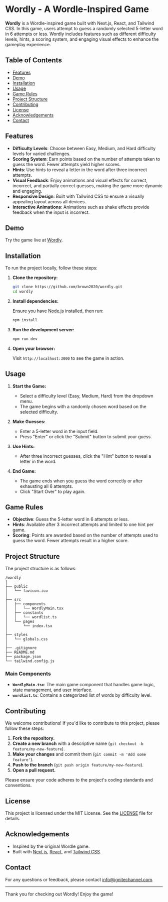 # Wordly - A Wordle-Inspired Game

**Wordly** is a Wordle-inspired game built with Next.js, React, and Tailwind CSS. In this game, users attempt to guess a randomly selected 5-letter word in 6 attempts or less. Wordly includes features such as different difficulty levels, hints, a scoring system, and engaging visual effects to enhance the gameplay experience.

## Table of Contents

- [Features](#features)
- [Demo](#demo)
- [Installation](#installation)
- [Usage](#usage)
- [Game Rules](#game-rules)
- [Project Structure](#project-structure)
- [Contributing](#contributing)
- [License](#license)
- [Acknowledgements](#acknowledgements)
- [Contact](#contact)

## Features

- **Difficulty Levels**: Choose between Easy, Medium, and Hard difficulty levels for varied challenges.
- **Scoring System**: Earn points based on the number of attempts taken to guess the word. Fewer attempts yield higher scores.
- **Hints**: Use hints to reveal a letter in the word after three incorrect attempts.
- **Visual Feedback**: Enjoy animations and visual effects for correct, incorrect, and partially correct guesses, making the game more dynamic and engaging.
- **Responsive Design**: Built with Tailwind CSS to ensure a visually appealing layout across all devices.
- **Interactive Animations**: Animations such as shake effects provide feedback when the input is incorrect.

## Demo

Try the game live at [Wordly](https://wordlyapp.vercel.app).

## Installation

To run the project locally, follow these steps:

1. **Clone the repository:**

   ```bash
   git clone https://github.com/brown2020/wordly.git
   cd wordly
   ```

2. **Install dependencies:**

   Ensure you have [Node.js](https://nodejs.org/) installed, then run:

   ```bash
   npm install
   ```

3. **Run the development server:**

   ```bash
   npm run dev
   ```

4. **Open your browser:**

   Visit `http://localhost:3000` to see the game in action.

## Usage

1. **Start the Game:**

   - Select a difficulty level (Easy, Medium, Hard) from the dropdown menu.
   - The game begins with a randomly chosen word based on the selected difficulty.

2. **Make Guesses:**

   - Enter a 5-letter word in the input field.
   - Press "Enter" or click the "Submit" button to submit your guess.

3. **Use Hints:**

   - After three incorrect guesses, click the "Hint" button to reveal a letter in the word.

4. **End Game:**

   - The game ends when you guess the word correctly or after exhausting all 6 attempts.
   - Click "Start Over" to play again.

## Game Rules

- **Objective**: Guess the 5-letter word in 6 attempts or less.
- **Hints**: Available after 3 incorrect attempts and limited to one hint per game.
- **Scoring**: Points are awarded based on the number of attempts used to guess the word. Fewer attempts result in a higher score.

## Project Structure

The project structure is as follows:

```
/wordly
│
├── public
│   └── favicon.ico
│
├── src
│   ├── components
│   │   └── WordlyMain.tsx
│   ├── constants
│   │   └── wordlist.ts
│   └── pages
│       └── index.tsx
│
├── styles
│   └── globals.css
│
├── .gitignore
├── README.md
├── package.json
└── tailwind.config.js
```

### Main Components

- **`WordlyMain.tsx`**: The main game component that handles game logic, state management, and user interface.
- **`wordlist.ts`**: Contains a categorized list of words by difficulty level.

## Contributing

We welcome contributions! If you'd like to contribute to this project, please follow these steps:

1. **Fork the repository.**
2. **Create a new branch** with a descriptive name (`git checkout -b feature/my-new-feature`).
3. **Make your changes** and commit them (`git commit -m 'Add some feature'`).
4. **Push to the branch** (`git push origin feature/my-new-feature`).
5. **Open a pull request.**

Please ensure your code adheres to the project's coding standards and conventions.

## License

This project is licensed under the MIT License. See the [LICENSE](LICENSE) file for details.

## Acknowledgements

- Inspired by the original Wordle game.
- Built with [Next.js](https://nextjs.org/), [React](https://reactjs.org/), and [Tailwind CSS](https://tailwindcss.com/).

## Contact

For any questions or feedback, please contact [info@ignitechannel.com](mailto:info@ignitechannel.com).

---

Thank you for checking out Wordly! Enjoy the game!
